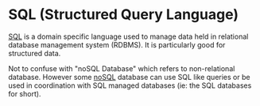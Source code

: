 # SQL (Structured Query Language)

[SQL](https://en.wikipedia.org/wiki/SQL) is a domain specific language used to manage data held in relational database management system (RDBMS).
It is particularly good for structured data.

Not to confuse with "noSQL Database" which refers to non-relational database. However some [noSQL](https://en.wikipedia.org/wiki/NoSQL) database can use SQL like queries or be used in coordination with SQL managed databases (ie: the SQL databases for short).
